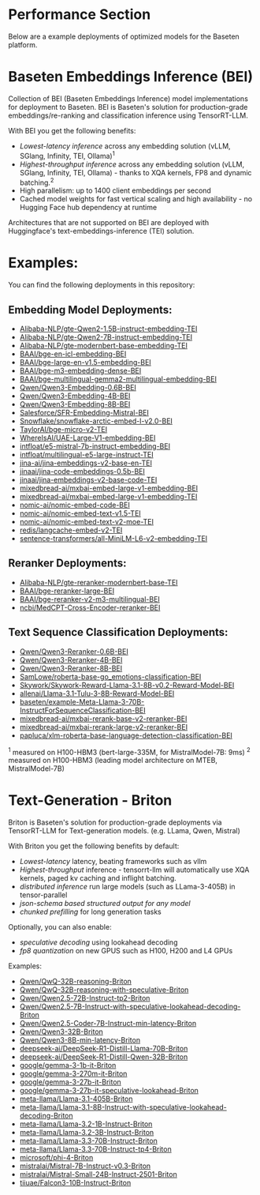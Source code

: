
# Performance Section
Below are a example deployments of optimized models for the Baseten platform.

# Baseten Embeddings Inference (BEI)

Collection of BEI (Baseten Embeddings Inference) model implementations for deployment to Baseten. BEI is Baseten's solution for production-grade embeddings/re-ranking and classification inference using TensorRT-LLM.

With BEI you get the following benefits:
- *Lowest-latency inference* across any embedding solution (vLLM, SGlang, Infinity, TEI, Ollama)<sup>1</sup>
- *Highest-throughput inference* across any embedding solution (vLLM, SGlang, Infinity, TEI, Ollama) - thanks to XQA kernels, FP8 and dynamic batching.<sup>2</sup>
- High parallelism: up to 1400 client embeddings per second
- Cached model weights for fast vertical scaling and high availability - no Hugging Face hub dependency at runtime

Architectures that are not supported on BEI are deployed with Huggingface's text-embeddings-inference (TEI) solution.

# Examples:
You can find the following deployments in this repository:

## Embedding Model Deployments:
 - [Alibaba-NLP/gte-Qwen2-1.5B-instruct-embedding-TEI](https://github.com/basetenlabs/truss-examples/tree/main/11-embeddings-reranker-classification-tensorrt/TEI-alibaba-nlp-gte-qwen2-1.5b-instruct-embedding)
 - [Alibaba-NLP/gte-Qwen2-7B-instruct-embedding-TEI](https://github.com/basetenlabs/truss-examples/tree/main/11-embeddings-reranker-classification-tensorrt/TEI-alibaba-nlp-gte-qwen2-7b-instruct-embedding)
 - [Alibaba-NLP/gte-modernbert-base-embedding-TEI](https://github.com/basetenlabs/truss-examples/tree/main/11-embeddings-reranker-classification-tensorrt/TEI-alibaba-nlp-gte-modernbert-base-embedding)
 - [BAAI/bge-en-icl-embedding-BEI](https://github.com/basetenlabs/truss-examples/tree/main/11-embeddings-reranker-classification-tensorrt/BEI-baai-bge-en-icl-embedding-fp8)
 - [BAAI/bge-large-en-v1.5-embedding-BEI](https://github.com/basetenlabs/truss-examples/tree/main/11-embeddings-reranker-classification-tensorrt/BEI-baai-bge-large-en-v1.5-embedding)
 - [BAAI/bge-m3-embedding-dense-BEI](https://github.com/basetenlabs/truss-examples/tree/main/11-embeddings-reranker-classification-tensorrt/BEI-baai-bge-m3-embedding-dense)
 - [BAAI/bge-multilingual-gemma2-multilingual-embedding-BEI](https://github.com/basetenlabs/truss-examples/tree/main/11-embeddings-reranker-classification-tensorrt/BEI-baai-bge-multilingual-gemma2-multilingual-embedding)
 - [Qwen/Qwen3-Embedding-0.6B-BEI](https://github.com/basetenlabs/truss-examples/tree/main/11-embeddings-reranker-classification-tensorrt/BEI-qwen-qwen3-embedding-0.6b-fp8)
 - [Qwen/Qwen3-Embedding-4B-BEI](https://github.com/basetenlabs/truss-examples/tree/main/11-embeddings-reranker-classification-tensorrt/BEI-qwen-qwen3-embedding-4b-fp8)
 - [Qwen/Qwen3-Embedding-8B-BEI](https://github.com/basetenlabs/truss-examples/tree/main/11-embeddings-reranker-classification-tensorrt/BEI-qwen-qwen3-embedding-8b-fp8)
 - [Salesforce/SFR-Embedding-Mistral-BEI](https://github.com/basetenlabs/truss-examples/tree/main/11-embeddings-reranker-classification-tensorrt/BEI-salesforce-sfr-embedding-mistral-fp8)
 - [Snowflake/snowflake-arctic-embed-l-v2.0-BEI](https://github.com/basetenlabs/truss-examples/tree/main/11-embeddings-reranker-classification-tensorrt/BEI-snowflake-snowflake-arctic-embed-l-v2.0)
 - [TaylorAI/bge-micro-v2-TEI](https://github.com/basetenlabs/truss-examples/tree/main/11-embeddings-reranker-classification-tensorrt/TEI-taylorai-bge-micro-v2)
 - [WhereIsAI/UAE-Large-V1-embedding-BEI](https://github.com/basetenlabs/truss-examples/tree/main/11-embeddings-reranker-classification-tensorrt/BEI-whereisai-uae-large-v1-embedding)
 - [intfloat/e5-mistral-7b-instruct-embedding-BEI](https://github.com/basetenlabs/truss-examples/tree/main/11-embeddings-reranker-classification-tensorrt/BEI-intfloat-e5-mistral-7b-instruct-embedding-fp8)
 - [intfloat/multilingual-e5-large-instruct-TEI](https://github.com/basetenlabs/truss-examples/tree/main/11-embeddings-reranker-classification-tensorrt/TEI-intfloat-multilingual-e5-large-instruct)
 - [jina-ai/jina-embeddings-v2-base-en-TEI](https://github.com/basetenlabs/truss-examples/tree/main/11-embeddings-reranker-classification-tensorrt/TEI-jina-ai-jina-embeddings-v2-base-en)
 - [jinaai/jina-code-embeddings-0.5b-BEI](https://github.com/basetenlabs/truss-examples/tree/main/11-embeddings-reranker-classification-tensorrt/BEI-jinaai-jina-code-embeddings-0.5b-fp8)
 - [jinaai/jina-embeddings-v2-base-code-TEI](https://github.com/basetenlabs/truss-examples/tree/main/11-embeddings-reranker-classification-tensorrt/TEI-jinaai-jina-embeddings-v2-base-code)
 - [mixedbread-ai/mxbai-embed-large-v1-embedding-BEI](https://github.com/basetenlabs/truss-examples/tree/main/11-embeddings-reranker-classification-tensorrt/BEI-mixedbread-ai-mxbai-embed-large-v1-embedding)
 - [mixedbread-ai/mxbai-embed-large-v1-embedding-TEI](https://github.com/basetenlabs/truss-examples/tree/main/11-embeddings-reranker-classification-tensorrt/TEI-mixedbread-ai-mxbai-embed-large-v1-embedding)
 - [nomic-ai/nomic-embed-code-BEI](https://github.com/basetenlabs/truss-examples/tree/main/11-embeddings-reranker-classification-tensorrt/BEI-nomic-ai-nomic-embed-code-fp8)
 - [nomic-ai/nomic-embed-text-v1.5-TEI](https://github.com/basetenlabs/truss-examples/tree/main/11-embeddings-reranker-classification-tensorrt/TEI-nomic-ai-nomic-embed-text-v1.5)
 - [nomic-ai/nomic-embed-text-v2-moe-TEI](https://github.com/basetenlabs/truss-examples/tree/main/11-embeddings-reranker-classification-tensorrt/TEI-nomic-ai-nomic-embed-text-v2-moe)
 - [redis/langcache-embed-v2-TEI](https://github.com/basetenlabs/truss-examples/tree/main/11-embeddings-reranker-classification-tensorrt/TEI-redis-langcache-embed-v2)
 - [sentence-transformers/all-MiniLM-L6-v2-embedding-TEI](https://github.com/basetenlabs/truss-examples/tree/main/11-embeddings-reranker-classification-tensorrt/TEI-sentence-transformers-all-minilm-l6-v2-embedding)

## Reranker Deployments:
 - [Alibaba-NLP/gte-reranker-modernbert-base-TEI](https://github.com/basetenlabs/truss-examples/tree/main/11-embeddings-reranker-classification-tensorrt/TEI-alibaba-nlp-gte-reranker-modernbert-base)
 - [BAAI/bge-reranker-large-BEI](https://github.com/basetenlabs/truss-examples/tree/main/11-embeddings-reranker-classification-tensorrt/BEI-baai-bge-reranker-large)
 - [BAAI/bge-reranker-v2-m3-multilingual-BEI](https://github.com/basetenlabs/truss-examples/tree/main/11-embeddings-reranker-classification-tensorrt/BEI-baai-bge-reranker-v2-m3-multilingual)
 - [ncbi/MedCPT-Cross-Encoder-reranker-BEI](https://github.com/basetenlabs/truss-examples/tree/main/11-embeddings-reranker-classification-tensorrt/BEI-ncbi-medcpt-cross-encoder-reranker)

## Text Sequence Classification Deployments:
 - [Qwen/Qwen3-Reranker-0.6B-BEI](https://github.com/basetenlabs/truss-examples/tree/main/11-embeddings-reranker-classification-tensorrt/BEI-qwen-qwen3-reranker-0.6b-fp8)
 - [Qwen/Qwen3-Reranker-4B-BEI](https://github.com/basetenlabs/truss-examples/tree/main/11-embeddings-reranker-classification-tensorrt/BEI-qwen-qwen3-reranker-4b-fp8)
 - [Qwen/Qwen3-Reranker-8B-BEI](https://github.com/basetenlabs/truss-examples/tree/main/11-embeddings-reranker-classification-tensorrt/BEI-qwen-qwen3-reranker-8b-fp8)
 - [SamLowe/roberta-base-go_emotions-classification-BEI](https://github.com/basetenlabs/truss-examples/tree/main/11-embeddings-reranker-classification-tensorrt/BEI-samlowe-roberta-base-go_emotions-classification)
 - [Skywork/Skywork-Reward-Llama-3.1-8B-v0.2-Reward-Model-BEI](https://github.com/basetenlabs/truss-examples/tree/main/11-embeddings-reranker-classification-tensorrt/BEI-skywork-skywork-reward-llama-3.1-8b-v0.2-reward-model-fp8)
 - [allenai/Llama-3.1-Tulu-3-8B-Reward-Model-BEI](https://github.com/basetenlabs/truss-examples/tree/main/11-embeddings-reranker-classification-tensorrt/BEI-allenai-llama-3.1-tulu-3-8b-reward-model-fp8)
 - [baseten/example-Meta-Llama-3-70B-InstructForSequenceClassification-BEI](https://github.com/basetenlabs/truss-examples/tree/main/11-embeddings-reranker-classification-tensorrt/BEI-baseten-example-meta-llama-3-70b-instructforsequenceclassification-fp8)
 - [mixedbread-ai/mxbai-rerank-base-v2-reranker-BEI](https://github.com/basetenlabs/truss-examples/tree/main/11-embeddings-reranker-classification-tensorrt/BEI-mixedbread-ai-mxbai-rerank-base-v2-reranker-fp8)
 - [mixedbread-ai/mxbai-rerank-large-v2-reranker-BEI](https://github.com/basetenlabs/truss-examples/tree/main/11-embeddings-reranker-classification-tensorrt/BEI-mixedbread-ai-mxbai-rerank-large-v2-reranker-fp8)
 - [papluca/xlm-roberta-base-language-detection-classification-BEI](https://github.com/basetenlabs/truss-examples/tree/main/11-embeddings-reranker-classification-tensorrt/BEI-papluca-xlm-roberta-base-language-detection-classification)

<sup>1</sup> measured on H100-HBM3 (bert-large-335M, for MistralModel-7B: 9ms)
<sup>2</sup> measured on H100-HBM3 (leading model architecture on MTEB, MistralModel-7B)

# Text-Generation - Briton
Briton is Baseten's solution for production-grade deployments via TensorRT-LLM for Text-generation models. (e.g. LLama, Qwen, Mistral)

With Briton you get the following benefits by default:
- *Lowest-latency* latency, beating frameworks such as vllm
- *Highest-throughput* inference - tensorrt-llm will automatically use XQA kernels, paged kv caching and inflight batching.
- *distributed inference* run large models (such as LLama-3-405B) in tensor-parallel
- *json-schema based structured output for any model*
- *chunked prefilling* for long generation tasks

Optionally, you can also enable:
- *speculative decoding* using lookahead decoding
- *fp8 quantization* on new GPUS such as H100, H200 and L4 GPUs

Examples:
 - [Qwen/QwQ-32B-reasoning-Briton](https://github.com/basetenlabs/truss-examples/tree/main/11-embeddings-reranker-classification-tensorrt/Briton-qwen-qwq-32b-reasoning-fp8)
 - [Qwen/QwQ-32B-reasoning-with-speculative-Briton](https://github.com/basetenlabs/truss-examples/tree/main/11-embeddings-reranker-classification-tensorrt/Briton-qwen-qwq-32b-reasoning-with-speculative-fp8)
 - [Qwen/Qwen2.5-72B-Instruct-tp2-Briton](https://github.com/basetenlabs/truss-examples/tree/main/11-embeddings-reranker-classification-tensorrt/Briton-qwen-qwen2.5-72b-instruct-tp2-fp8)
 - [Qwen/Qwen2.5-7B-Instruct-with-speculative-lookahead-decoding-Briton](https://github.com/basetenlabs/truss-examples/tree/main/11-embeddings-reranker-classification-tensorrt/Briton-qwen-qwen2.5-7b-instruct-with-speculative-lookahead-decoding-fp8)
 - [Qwen/Qwen2.5-Coder-7B-Instruct-min-latency-Briton](https://github.com/basetenlabs/truss-examples/tree/main/11-embeddings-reranker-classification-tensorrt/Briton-qwen-qwen2.5-coder-7b-instruct-min-latency-fp8)
 - [Qwen/Qwen3-32B-Briton](https://github.com/basetenlabs/truss-examples/tree/main/11-embeddings-reranker-classification-tensorrt/Briton-qwen-qwen3-32b-fp8)
 - [Qwen/Qwen3-8B-min-latency-Briton](https://github.com/basetenlabs/truss-examples/tree/main/11-embeddings-reranker-classification-tensorrt/Briton-qwen-qwen3-8b-min-latency-fp8)
 - [deepseek-ai/DeepSeek-R1-Distill-Llama-70B-Briton](https://github.com/basetenlabs/truss-examples/tree/main/11-embeddings-reranker-classification-tensorrt/Briton-deepseek-ai-deepseek-r1-distill-llama-70b-fp8)
 - [deepseek-ai/DeepSeek-R1-Distill-Qwen-32B-Briton](https://github.com/basetenlabs/truss-examples/tree/main/11-embeddings-reranker-classification-tensorrt/Briton-deepseek-ai-deepseek-r1-distill-qwen-32b-fp8)
 - [google/gemma-3-1b-it-Briton](https://github.com/basetenlabs/truss-examples/tree/main/11-embeddings-reranker-classification-tensorrt/Briton-google-gemma-3-1b-it)
 - [google/gemma-3-270m-it-Briton](https://github.com/basetenlabs/truss-examples/tree/main/11-embeddings-reranker-classification-tensorrt/Briton-google-gemma-3-270m-it)
 - [google/gemma-3-27b-it-Briton](https://github.com/basetenlabs/truss-examples/tree/main/11-embeddings-reranker-classification-tensorrt/Briton-google-gemma-3-27b-it)
 - [google/gemma-3-27b-it-speculative-lookahead-Briton](https://github.com/basetenlabs/truss-examples/tree/main/11-embeddings-reranker-classification-tensorrt/Briton-google-gemma-3-27b-it-speculative-lookahead)
 - [meta-llama/Llama-3.1-405B-Briton](https://github.com/basetenlabs/truss-examples/tree/main/11-embeddings-reranker-classification-tensorrt/Briton-meta-llama-llama-3.1-405b-fp8)
 - [meta-llama/Llama-3.1-8B-Instruct-with-speculative-lookahead-decoding-Briton](https://github.com/basetenlabs/truss-examples/tree/main/11-embeddings-reranker-classification-tensorrt/Briton-meta-llama-llama-3.1-8b-instruct-with-speculative-lookahead-decoding-fp8)
 - [meta-llama/Llama-3.2-1B-Instruct-Briton](https://github.com/basetenlabs/truss-examples/tree/main/11-embeddings-reranker-classification-tensorrt/Briton-meta-llama-llama-3.2-1b-instruct-fp8)
 - [meta-llama/Llama-3.2-3B-Instruct-Briton](https://github.com/basetenlabs/truss-examples/tree/main/11-embeddings-reranker-classification-tensorrt/Briton-meta-llama-llama-3.2-3b-instruct-fp8)
 - [meta-llama/Llama-3.3-70B-Instruct-Briton](https://github.com/basetenlabs/truss-examples/tree/main/11-embeddings-reranker-classification-tensorrt/Briton-meta-llama-llama-3.3-70b-instruct-fp8)
 - [meta-llama/Llama-3.3-70B-Instruct-tp4-Briton](https://github.com/basetenlabs/truss-examples/tree/main/11-embeddings-reranker-classification-tensorrt/Briton-meta-llama-llama-3.3-70b-instruct-tp4-fp8)
 - [microsoft/phi-4-Briton](https://github.com/basetenlabs/truss-examples/tree/main/11-embeddings-reranker-classification-tensorrt/Briton-microsoft-phi-4-fp8)
 - [mistralai/Mistral-7B-Instruct-v0.3-Briton](https://github.com/basetenlabs/truss-examples/tree/main/11-embeddings-reranker-classification-tensorrt/Briton-mistralai-mistral-7b-instruct-v0.3)
 - [mistralai/Mistral-Small-24B-Instruct-2501-Briton](https://github.com/basetenlabs/truss-examples/tree/main/11-embeddings-reranker-classification-tensorrt/Briton-mistralai-mistral-small-24b-instruct-2501-fp8)
 - [tiiuae/Falcon3-10B-Instruct-Briton](https://github.com/basetenlabs/truss-examples/tree/main/11-embeddings-reranker-classification-tensorrt/Briton-tiiuae-falcon3-10b-instruct-fp8)
